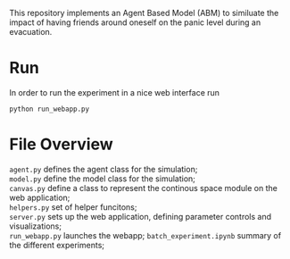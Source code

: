 This repository implements an Agent Based Model (ABM) to similuate the impact of having friends around oneself on the panic level during an evacuation.

# Run
In order to run the experiment in a nice web interface run

```
python run_webapp.py
```

# File Overview 
`agent.py` defines the agent class for the simulation;   
`model.py` define the model class for the simulation;  
`canvas.py` define a class to represent the continous space module on the web application;  
`helpers.py` set of helper funcitons;  
`server.py` sets up the web application, defining parameter controls and visualizations;  
`run_webapp.py` launches the webapp;
`batch_experiment.ipynb` summary of the different experiments;
